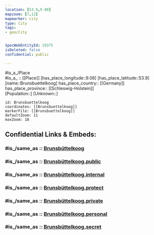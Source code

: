 ```yaml
---
location: [53.9,9.08] 
mapzoom: [7,12] 
mapmarker: city 
type: City
tags:
- geo/City


SpocWebEntityId: 29375
isDeleted: false
confidential: public

---
```

#is_a_/Place  
#is_a_ :: [[Place]] 
[has_place_longitude::9.08] 
[has_place_latitude::53.9] 
[name::Brunsbuettelkoog] 
has_place_country:: [[Germany]]  
has_place_province:: [[Schleswig-Holstein]]  
[Population::] 
[Unknown::] 


```leaflet
id: Brunsbuettelkoog
coordinates: [[Brunsbuettelkoog]] 
markerFile: [[Brunsbuettelkoog]] 
defaultZoom: 11 
maxZoom: 18
```


## Confidential Links & Embeds: 

### #is_/same_as :: [Brunsbüttelkoog](/_Standards/Earth/Continent/Europe/Europe~Central/Germany/Germany~West/Schleswig-Holstein/counties~SH/Dithmarschen/cities~Dithmarschen/Brunsbüttel/Brunsbüttelkoog.md) 

### #is_/same_as :: [Brunsbüttelkoog.public](/_public/Earth/Continent/Europe/Europe~Central/Germany/Germany~West/Schleswig-Holstein/counties~SH/Dithmarschen/cities~Dithmarschen/Brunsbüttel/Brunsbüttelkoog.public.md) 

### #is_/same_as :: [Brunsbüttelkoog.internal](/_internal/Earth/Continent/Europe/Europe~Central/Germany/Germany~West/Schleswig-Holstein/counties~SH/Dithmarschen/cities~Dithmarschen/Brunsbüttel/Brunsbüttelkoog.internal.md) 

### #is_/same_as :: [Brunsbüttelkoog.protect](/_protect/Earth/Continent/Europe/Europe~Central/Germany/Germany~West/Schleswig-Holstein/counties~SH/Dithmarschen/cities~Dithmarschen/Brunsbüttel/Brunsbüttelkoog.protect.md) 

### #is_/same_as :: [Brunsbüttelkoog.private](/_private/Earth/Continent/Europe/Europe~Central/Germany/Germany~West/Schleswig-Holstein/counties~SH/Dithmarschen/cities~Dithmarschen/Brunsbüttel/Brunsbüttelkoog.private.md) 

### #is_/same_as :: [Brunsbüttelkoog.personal](/_personal/Earth/Continent/Europe/Europe~Central/Germany/Germany~West/Schleswig-Holstein/counties~SH/Dithmarschen/cities~Dithmarschen/Brunsbüttel/Brunsbüttelkoog.personal.md) 

### #is_/same_as :: [Brunsbüttelkoog.secret](/_secret/Earth/Continent/Europe/Europe~Central/Germany/Germany~West/Schleswig-Holstein/counties~SH/Dithmarschen/cities~Dithmarschen/Brunsbüttel/Brunsbüttelkoog.secret.md)

